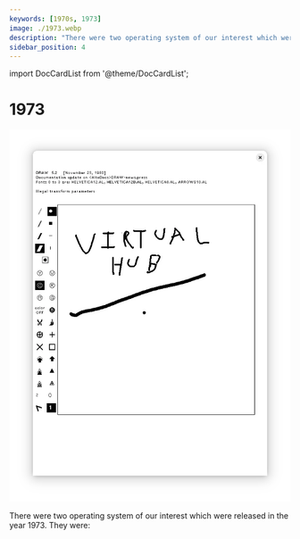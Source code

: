 ```yaml
---
keywords: [1970s, 1973]
image: ./1973.webp
description: "There were two operating system of our interest which were released in the year 1973. They were:"
sidebar_position: 4
---
```


import DocCardList from '@theme/DocCardList';

# 1973

![! Alto OS Draw from 1973](./1973.webp)

There were two operating system of our interest which were released in the year 1973. They were:

<DocCardList />
